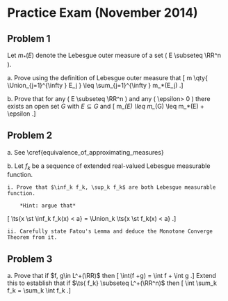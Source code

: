 # Practice Exam (November 2014)

## Problem 1

Let $m_*(E)$ denote the Lebesgue outer measure of a set \( E \subseteq \RR^n \).

a. Prove using the definition of Lebesgue outer measure that
\[
m \qty{ \Union_{j=1}^{\infty } E_j  } \leq \sum_{j=1}^{\infty } m_*(E_j) 
.\]

b. Prove that for any \( E \subseteq \RR^n \) and any \( \epsilon> 0 \) there exists an open set $G$ with $E \subseteq G$ and
\[
m_*(E) \leq m_*(G) \leq m_*(E) + \epsilon
.\]

## Problem 2

a. See \cref{equivalence_of_approximating_measures}

b. Let $f_k$ be a sequence of extended real-valued Lebesgue measurable function.

    i. Prove that $\inf_k f_k, \sup_k f_k$ are both Lebesgue measurable function.
    
        *Hint: argue that*
\[
\ts{x \st \inf_k f_k(x) < a} = \Union_k \ts{x \st f_k(x) < a}
.\]

    ii. Carefully state Fatou's Lemma and deduce the Monotone Converge Theorem from it.


## Problem 3

a. Prove that if $f, g\in L^+(\RR)$ then 
\[
\int(f +g) = \int f + \int g
.\]
  Extend this to establish that if $\ts{ f_k} \subseteq L^+(\RR^n)$ then
  \[
  \int \sum_k f_k = \sum_k \int f_k
  .\]


